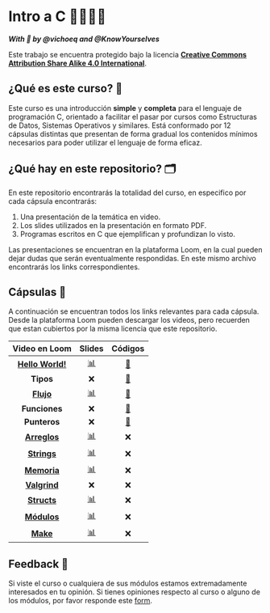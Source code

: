 # Intro a C 👩‍💻👨‍💻

*__With 💜 by @vichoeq and @KnowYourselves__*

Este trabajo se encuentra protegido bajo la licencia [**Creative Commons Attribution Share Alike 4.0 International**](https://github.com/DCCentral-de-Apuntes/intro-C/blob/master/LICENSE.txt). 

## ¿Qué es este curso? 🤔

Este curso es una introducción **simple** y **completa** para el lenguaje de programación C, orientado a facilitar el pasar por cursos como Estructuras de Datos, Sistemas Operativos y similares. Está conformado por 12 cápsulas distintas que presentan de forma gradual los contenidos mínimos necesarios para poder utilizar el lenguaje de forma eficaz.

## ¿Qué hay en este repositorio? 🗂

En este repositorio encontrarás la totalidad del curso, en especifico por cada cápsula encontrarás:
1. Una presentación de la temática en video.
2. Los slides utilizados en la presentación en formato PDF.
3. Programas escritos en C que ejemplifican y profundizan lo visto.

Las presentaciones se encuentran en la plataforma Loom, en la cual pueden dejar dudas que serán eventualmente respondidas. En este mismo archivo encontrarás los links correspondientes.

## Cápsulas 💊

A continuación se encuentran todos los links relevantes para cada cápsula. Desde la plataforma Loom pueden descargar los videos, pero recuerden que estan cubiertos por la misma licencia que este repositorio.
 
| Video en Loom | Slides | Códigos |
| :---: | :---: | :---: |
[**Hello World!**](https://www.loom.com/share/4ca946390da647fdb8ba7fb89e6a5ca1) | [📊](https://github.com/DCCentral-de-Apuntes/intro-C/blob/master/Capsulas/00%20-%20Hello%20World!/00%20-%20Hello%20World.pdf) | [📄](https://github.com/DCCentral-de-Apuntes/intro-C/tree/master/Capsulas/00%20-%20Hello%20World!/codigos)
**Tipos** | ❌ |  [📄](https://github.com/DCCentral-de-Apuntes/intro-C/tree/master/Capsulas/01%20-%20Tipos/codigos)
 [**Flujo**](https://www.loom.com/share/103192e770524abc8b6b83446949f167) | [📊](https://github.com/DCCentral-de-Apuntes/intro-C/blob/master/Capsulas/02%20-%20Flujo/02%20-%20Flujo.pdf) |  [📄](https://github.com/DCCentral-de-Apuntes/intro-C/tree/master/Capsulas/02%20-%20Flujo/codigos)
 **Funciones** | ❌ |  [📄](https://github.com/DCCentral-de-Apuntes/intro-C/tree/master/Capsulas/03%20-%20Funciones/codigos)
 **Punteros** | ❌ |  [📄](https://github.com/DCCentral-de-Apuntes/intro-C/tree/master/Capsulas/04%20-%20Punteros/codigos)
 [**Arreglos**](https://www.loom.com/share/08134a0ba3164f9cabbdd3f8f3e837b6) | [📊](https://github.com/DCCentral-de-Apuntes/intro-C/blob/master/Capsulas/05%20-%20Arreglos/05%20-%20Arreglos.pdf) | ❌
 [**Strings**](https://www.loom.com/share/9ae5919ef6d4442db4aa917cf07ae7b3) | [📊](https://github.com/DCCentral-de-Apuntes/intro-C/blob/master/Capsulas/06%20-%20Strings/06%20-%20Strings.pdf) | ❌
[**Memoria**](https://www.loom.com/share/936b6177d19847a6af0b1e18899a6c0a) | [📊](https://github.com/DCCentral-de-Apuntes/intro-C/blob/master/Capsulas/07%20-%20Memoria/07%20-%20Memoria.pdf) | ❌
 [**Valgrind**](https://www.loom.com/share/a5dcebe7f44a4c5da8d9e10ad7e6dc6e) | ❌ | ❌
 [**Structs**](https://www.loom.com/share/600819d5a75042a99b3003c7edf92bb9) | [📊](https://github.com/DCCentral-de-Apuntes/intro-C/blob/master/Capsulas/09%20-%20Structs/09%20-%20Structs.pdf) | ❌
 [**Módulos**](https://www.loom.com/share/a07f3c11f0a942258d6a526dadd6cbaa) | [📊](https://github.com/DCCentral-de-Apuntes/intro-C/blob/master/Capsulas/10%20-%20Modulos/10%20-%20Modulos.pdf) | ❌
 [**Make**](https://www.loom.com/share/ea4e8acb990942f49c4958426614cb91) | [📊](https://github.com/DCCentral-de-Apuntes/intro-C/tree/master/Capsulas/11%20-%20Make/11%20-%20Make.pdf) | ❌

## Feedback 🧐

Si viste el curso o cualquiera de sus módulos estamos extremadamente interesados en tu opinión. Si tienes opiniones respecto al curso o alguno de los módulos, por favor responde este [form](https://forms.gle/vsLycZX8zDrW1LMm9).
